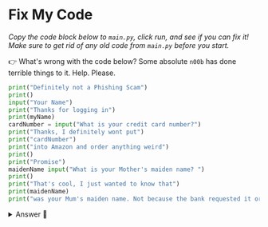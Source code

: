 # Fix My Code
*Copy the code block below to `main.py`, click run, and see if you can fix it!
Make sure to get rid of any old code from `main.py` before you start.*

👉 What's wrong with the code below? Some absolute `n00b` has done terrible things to it. Help. Please.

```python
print("Definitely not a Phishing Scam")
print()
input("Your Name")
print("Thanks for logging in")
print(myName)
cardNumber = input("What is your credit card number?")
print("Thanks, I definitely wont put")
print("cardNumber")
print("into Amazon and order anything weird")
print()
print("Promise")
maidenName input("What is your Mother's maiden name? ")
print()
print("That's cool, I just wanted to know that")
print(maidenName)
print("was your Mum's maiden name. Not because the bank requested it or anything, honest.")
```


<details><summary> Answer 👀 </summary>

``` python
print("Definitely not a Phishing Scam")
print()
myName = input("What is your name?")
print("Thanks for logging in")
print(myName)
cardNumber = input("What is your credit card number?")
print("Thanks, I definitely won't put")
print(cardNumber)
print("into Amazon and order anything weird")
print()
print("Promise")
maidenName = input("What is your Mother's maiden name? ")
print()
print("That's cool, I just wanted to know that")
print(maidenName)
print("was your Mum's maiden name. Not because the bank requested it or anything, honest.")

```

</details>


